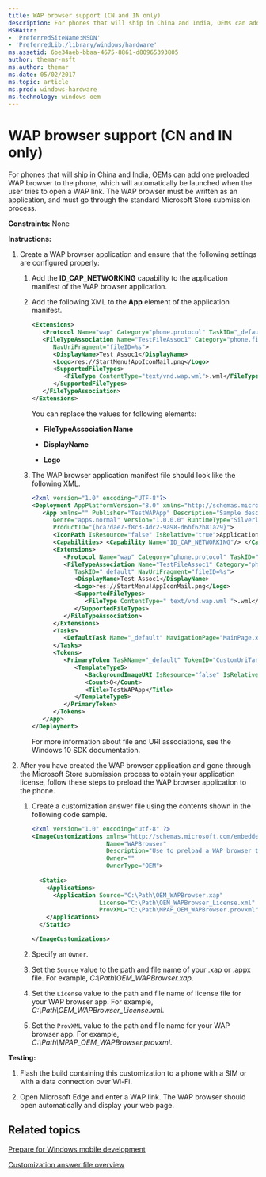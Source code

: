 ```yaml
---
title: WAP browser support (CN and IN only)
description: For phones that will ship in China and India, OEMs can add one preloaded WAP browser to the phone, which will automatically be launched when the user tries to open a WAP link.
MSHAttr:
- 'PreferredSiteName:MSDN'
- 'PreferredLib:/library/windows/hardware'
ms.assetid: 6be34aeb-bbaa-4675-8861-d80965393805
author: themar-msft
ms.author: themar
ms.date: 05/02/2017
ms.topic: article
ms.prod: windows-hardware
ms.technology: windows-oem
---
```


# WAP browser support (CN and IN only)


For phones that will ship in China and India, OEMs can add one preloaded WAP browser to the phone, which will automatically be launched when the user tries to open a WAP link. The WAP browser must be written as an application, and must go through the standard Microsoft Store submission process.

<a href="" id="constraints---none"></a>**Constraints:** None  

<a href="" id="instructions-"></a>**Instructions:**  
1.  Create a WAP browser application and ensure that the following settings are configured properly:

    1.  Add the **ID\_CAP\_NETWORKING** capability to the application manifest of the WAP browser application.

    2.  Add the following XML to the **App** element of the application manifest.

        ```XML
        <Extensions> 
           <Protocol Name="wap" Category="phone.protocol" TaskID="_default" NavUriFragment="uri=%s"/>
           <FileTypeAssociation Name="TestFileAssoc1" Category="phone.fileTypeAssociation" TaskID="_default" 
              NavUriFragment="fileID=%s">
              <DisplayName>Test Assoc1</DisplayName> 
              <Logo>res://StartMenu!AppIconMail.png</Logo>
              <SupportedFileTypes> 
                 <FileType ContentType="text/vnd.wap.wml">.wml</FileType> 
              </SupportedFileTypes> 
           </FileTypeAssociation> 
        </Extensions>
        ```

        You can replace the values for following elements:

        -   **FileTypeAssociation Name**

        -   **DisplayName**

        -   **Logo**

    3.  The WAP browser application manifest file should look like the following XML.

        ```XML
        <?xml version="1.0" encoding="UTF-8"?>
        <Deployment AppPlatformVersion="8.0" xmlns="http://schemas.microsoft.com/windowsphone/2009/deployment"> 
           <App xmlns="" Publisher="TestWAPApp" Description="Sample description" Author="TestWAPApp author" 
              Genre="apps.normal" Version="1.0.0.0" RuntimeType="Silverlight" Title="TestWAPApp" 
              ProductID="{bca7dae7-f8c3-4dc2-9a98-d6bf62b81a29}"> 
              <IconPath IsResource="false" IsRelative="true">ApplicationIcon.png</IconPath> 
              <Capabilities> <Capability Name="ID_CAP_NETWORKING"/> </Capabilities> 
              <Extensions> 
                 <Protocol Name="wap" Category="phone.protocol" TaskID="_default" NavUriFragment="uri=%s"/>
                 <FileTypeAssociation Name="TestFileAssoc1" Category="phone.fileTypeAssociation" 
                    TaskID="_default" NavUriFragment="fileID=%s">
                    <DisplayName>Test Assoc1</DisplayName> 
                    <Logo>res://StartMenu!AppIconMail.png</Logo>
                    <SupportedFileTypes> 
                       <FileType ContentType=" text/vnd.wap.wml ">.wml</FileType> 
                    </SupportedFileTypes> 
                 </FileTypeAssociation> 
              </Extensions> 
              <Tasks>
                 <DefaultTask Name="_default" NavigationPage="MainPage.xaml"/>
              </Tasks> 
              <Tokens> 
                 <PrimaryToken TaskName="_default" TokenID="CustomUriTargetManagedApp1Token">
                    <TemplateType5> 
                       <BackgroundImageURI IsResource="false" IsRelative="true">Background.png</BackgroundImageURI> 
                       <Count>0</Count> 
                       <Title>TestWAPApp</Title> 
                    </TemplateType5> 
                 </PrimaryToken> 
              </Tokens> 
           </App> 
        </Deployment>
        ```

        For more information about file and URI associations, see the Windows 10 SDK documentation.

2.  After you have created the WAP browser application and gone through the Microsoft Store submission process to obtain your application license, follow these steps to preload the WAP browser application to the phone.

    1.  Create a customization answer file using the contents shown in the following code sample.

        ```XML
        <?xml version="1.0" encoding="utf-8" ?>  
        <ImageCustomizations xmlns="http://schemas.microsoft.com/embedded/2004/10/ImageUpdate"  
                             Name="WAPBrowser"  
                             Description="Use to preload a WAP browser to the phone, which will be automatically launched when the user tries to open a WAP link."  
                             Owner=""  
                             OwnerType="OEM"> 
          
          <Static>  
            <Applications>
              <Application Source="C:\Path\OEM_WAPBrowser.xap"
                           License="C:\Path\OEM_WAPBrowser_License.xml"
                           ProvXML="C:\Path\MPAP_OEM_WAPBrowser.provxml" />
            </Applications>
          </Static>

        </ImageCustomizations>
        ```

    2.  Specify an `Owner`.

    3.  Set the `Source` value to the path and file name of your .xap or .appx file. For example, *C:\\Path\\OEM\_WAPBrowser.xap*.

    4.  Set the `License` value to the path and file name of license file for your WAP browser app. For example, *C:\\Path\\OEM\_WAPBrowser\_License.xml*.

    5.  Set the `ProvXML` value to the path and file name for your WAP browser app. For example, *C:\\Path\\MPAP\_OEM\_WAPBrowser.provxml*.

<a href="" id="testing-"></a>**Testing:**  
1.  Flash the build containing this customization to a phone with a SIM or with a data connection over Wi-Fi.

2.  Open Microsoft Edge and enter a WAP link. The WAP browser should open automatically and display your web page.

## Related topics

[Prepare for Windows mobile development](https://docs.microsoft.com/en-us/windows-hardware/manufacture/mobile/preparing-for-windows-mobile-development)

[Customization answer file overview](https://docs.microsoft.com/en-us/windows-hardware/customize/mobile/mcsf/customization-answer-file)
